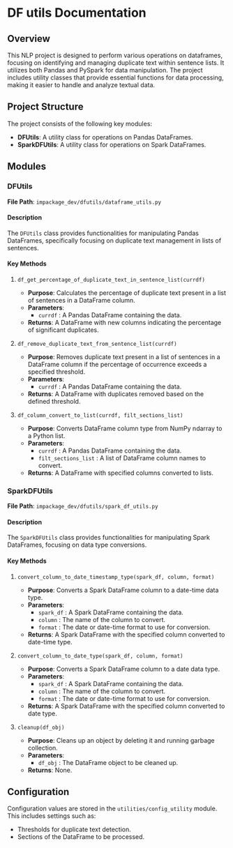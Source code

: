 # DF utils Documentation

## Overview

This NLP project is designed to perform various operations on dataframes, focusing on identifying and managing duplicate text within sentence lists. It utilizes both Pandas and PySpark for data manipulation. The project includes utility classes that provide essential functions for data processing, making it easier to handle and analyze textual data.

## Project Structure

The project consists of the following key modules:

- **DFUtils**: A utility class for operations on Pandas DataFrames.
- **SparkDFUtils**: A utility class for operations on Spark DataFrames.

## Modules

### DFUtils

**File Path**:  `impackage_dev/dfutils/dataframe_utils.py` 

#### Description
The  `DFUtils`  class provides functionalities for manipulating Pandas DataFrames, specifically focusing on duplicate text management in lists of sentences.

#### Key Methods

1. `df_get_percentage_of_duplicate_text_in_sentence_list(currdf)`
   - **Purpose**: Calculates the percentage of duplicate text present in a list of sentences in a DataFrame column.
   - **Parameters**: 
     -  `currdf` : A Pandas DataFrame containing the data.
   - **Returns**: A DataFrame with new columns indicating the percentage of significant duplicates.

2. `df_remove_duplicate_text_from_sentence_list(currdf)`
   - **Purpose**: Removes duplicate text present in a list of sentences in a DataFrame column if the percentage of occurrence exceeds a specified threshold.
   - **Parameters**: 
     -  `currdf` : A Pandas DataFrame containing the data.
   - **Returns**: A DataFrame with duplicates removed based on the defined threshold.

3. `df_column_convert_to_list(currdf, filt_sections_list)`
   - **Purpose**: Converts DataFrame column type from NumPy ndarray to a Python list.
   - **Parameters**: 
     -  `currdf` : A Pandas DataFrame containing the data.
     -  `filt_sections_list` : A list of DataFrame column names to convert.
   - **Returns**: A DataFrame with specified columns converted to lists.

### SparkDFUtils

**File Path**:  `impackage_dev/dfutils/spark_df_utils.py` 

#### Description
The  `SparkDFUtils`  class provides functionalities for manipulating Spark DataFrames, focusing on data type conversions.

#### Key Methods

1. `convert_column_to_date_timestamp_type(spark_df, column, format)`
   - **Purpose**: Converts a Spark DataFrame column to a date-time data type.
   - **Parameters**: 
     -  `spark_df` : A Spark DataFrame containing the data.
     -  `column` : The name of the column to convert.
     -  `format` : The date or date-time format to use for conversion.
   - **Returns**: A Spark DataFrame with the specified column converted to date-time type.

2. `convert_column_to_date_type(spark_df, column, format)`
   - **Purpose**: Converts a Spark DataFrame column to a date data type.
   - **Parameters**: 
     -  `spark_df` : A Spark DataFrame containing the data.
     -  `column` : The name of the column to convert.
     -  `format` : The date or date-time format to use for conversion.
   - **Returns**: A Spark DataFrame with the specified column converted to date type.

3. `cleanup(df_obj)`
   - **Purpose**: Cleans up an object by deleting it and running garbage collection.
   - **Parameters**: 
     -  `df_obj` : The DataFrame object to be cleaned up.
   - **Returns**: None.

## Configuration

Configuration values are stored in the  `utilities/config_utility`  module. This includes settings such as:
- Thresholds for duplicate text detection.
- Sections of the DataFrame to be processed.

